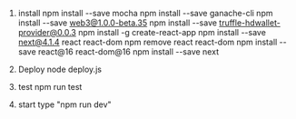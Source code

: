 1) install
npm install --save mocha
npm install --save ganache-cli
npm install --save web3@1.0.0-beta.35
npm install --save truffle-hdwallet-provider@0.0.3
npm install -g create-react-app
npm install --save next@4.1.4 react react-dom
npm remove react react-dom
npm install --save react@16 react-dom@16
npm install --save next



2) Deploy
node deploy.js

3) test
npm run test



4) start
type "npm run dev"

